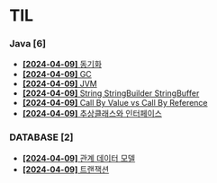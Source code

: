 # TIL
 
### Java [6]
- [**[2024-04-09]**  동기화](https://github.com/A-lass/TIL/blob/main/Java/동기화.md)
- [**[2024-04-09]**  GC](https://github.com/A-lass/TIL/blob/main/Java/GC.md)
- [**[2024-04-09]**  JVM](https://github.com/A-lass/TIL/blob/main/Java/JVM.md)
- [**[2024-04-09]**  String StringBuilder StringBuffer](https://github.com/A-lass/TIL/blob/main/Java/String_StringBuilder_StringBuffer.md)
- [**[2024-04-09]**  Call By Value vs Call By Reference](https://github.com/A-lass/TIL/blob/main/Java/Call_By_Value_vs_Call_By_Reference.md)
- [**[2024-04-09]**  추상클래스와 인터페이스](https://github.com/A-lass/TIL/blob/main/Java/추상클래스와_인터페이스.md)
### DATABASE [2]
- [**[2024-04-09]**  관계 데이터 모델](https://github.com/A-lass/TIL/blob/main/DATABASE/관계_데이터_모델.md)
- [**[2024-04-09]**  트랜잭션](https://github.com/A-lass/TIL/blob/main/DATABASE/트랜잭션.md)
